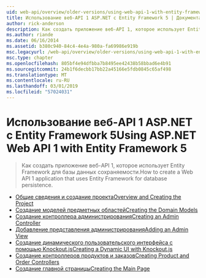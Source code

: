 ```yaml
---
uid: web-api/overview/older-versions/using-web-api-1-with-entity-framework-5/index
title: Использование веб-API 1 ASP.NET с Entity Framework 5 | Документация Майкрософт
author: rick-anderson
description: Как создать приложение веб-API 1, которое использует Entity Framework для базы данных сохраняемости.
ms.author: riande
ms.date: 06/16/2014
ms.assetid: b380c940-84c4-4e4a-980a-fa69986e919b
msc.legacyurl: /web-api/overview/older-versions/using-web-api-1-with-entity-framework-5
msc.type: chapter
ms.openlocfilehash: 805bf4e94dfbba7b8495ee42438b58bbad6e4b91
ms.sourcegitcommit: 24b1f6decbb17bb22a45166e5fdb0845c65af498
ms.translationtype: MT
ms.contentlocale: ru-RU
ms.lasthandoff: 03/01/2019
ms.locfileid: "57024031"
---
```

<a name="using-aspnet-web-api-1-with-entity-framework-5"></a><span data-ttu-id="39e80-103">Использование веб-API 1 ASP.NET с Entity Framework 5</span><span class="sxs-lookup"><span data-stu-id="39e80-103">Using ASP.NET Web API 1 with Entity Framework 5</span></span>
====================
> <span data-ttu-id="39e80-104">Как создать приложение веб-API 1, которое использует Entity Framework для базы данных сохраняемости.</span><span class="sxs-lookup"><span data-stu-id="39e80-104">How to create a Web API 1 application that uses Entity Framework for database persistence.</span></span>


- [<span data-ttu-id="39e80-105">Общие сведения и создание проекта</span><span class="sxs-lookup"><span data-stu-id="39e80-105">Overview and Creating the Project</span></span>](using-web-api-with-entity-framework-part-1.md)
- [<span data-ttu-id="39e80-106">Создание моделей предметных областей</span><span class="sxs-lookup"><span data-stu-id="39e80-106">Creating the Domain Models</span></span>](using-web-api-with-entity-framework-part-2.md)
- [<span data-ttu-id="39e80-107">Создание контроллера администрирования</span><span class="sxs-lookup"><span data-stu-id="39e80-107">Creating an Admin Controller</span></span>](using-web-api-with-entity-framework-part-3.md)
- [<span data-ttu-id="39e80-108">Добавление представления администрирования</span><span class="sxs-lookup"><span data-stu-id="39e80-108">Adding an Admin View</span></span>](using-web-api-with-entity-framework-part-4.md)
- [<span data-ttu-id="39e80-109">Создание динамического пользовательского интерфейса с помощью Knockout.js</span><span class="sxs-lookup"><span data-stu-id="39e80-109">Creating a Dynamic UI with Knockout.js</span></span>](using-web-api-with-entity-framework-part-5.md)
- [<span data-ttu-id="39e80-110">Создание контроллеров продуктов и заказов</span><span class="sxs-lookup"><span data-stu-id="39e80-110">Creating Product and Order Controllers</span></span>](using-web-api-with-entity-framework-part-6.md)
- [<span data-ttu-id="39e80-111">Создание главной страницы</span><span class="sxs-lookup"><span data-stu-id="39e80-111">Creating the Main Page</span></span>](using-web-api-with-entity-framework-part-7.md)
